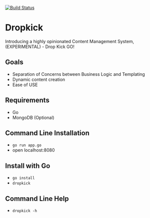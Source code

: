 <!---
[![Gobuild Download](http://gobuild.io/badge/github.com/valorbreak/dropkick/downloads.svg)](http://gobuild.io/github.com/valorbreak/dropkick)
-->
[![Build Status](https://travis-ci.org/valorbreak/dropkick.svg?branch=stable)](https://travis-ci.org/valorbreak/dropkick)

# Dropkick
Introducing a highly opinionated Content Management System,
(EXPERIMENTAL) - Drop Kick GO!

## Goals
- Separation of Concerns between Business Logic and Templating
- Dynamic content creation
- Ease of USE

## Requirements
- Go
- MongoDB (Optional)

## Command Line Installation
- `go run app.go`
- open localhost:8080

## Install with Go
- `go install`
- `dropkick`

## Command Line Help
- `dropkick -h`
